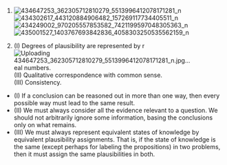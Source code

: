 1. ![434647253_362305712810279_5513996412078171281_n](https://github.com/vmxx/IDS2024S/assets/157654839/8e2fba47-ec01-4519-949e-036220d78b63)
![434302617_443120884906482_157269117734405511_n](https://github.com/vmxx/IDS2024S/assets/157654839/c1fb139e-5f19-487e-8813-914f34e96a00)
![434249002_970205557853582_7421199597048305363_n](https://github.com/vmxx/IDS2024S/assets/157654839/c6a0e4dd-80d2-4e43-93fb-6547ed907506)
![435001527_1403767693842836_4058303250535562159_n](https://github.com/vmxx/IDS2024S/assets/157654839/271a2c86-a0e7-4e86-b7a3-4af520b8630d)





7. (I) Degrees of plausibility are represented by r![Uploading 434647253_362305712810279_5513996412078171281_n.jpg…]()
eal numbers.  
(II) Qualitative correspondence with common sense.  
(III) Consistency.  
+ (I) If a conclusion can be reasoned out in more than one way, then every possible way
must lead to the same result.
+ (II) We must always consider all the evidence relevant to a question. We should not
arbitrarily ignore some information, basing the conclusions only on what remains.
+ (III) We must always represent equivalent states of knowledge by equivalent
plausibility assignments. That is, if the state of knowledge is the same (except
perhaps for labeling the propositions) in two problems, then it must assign the
same plausibilities in both.

